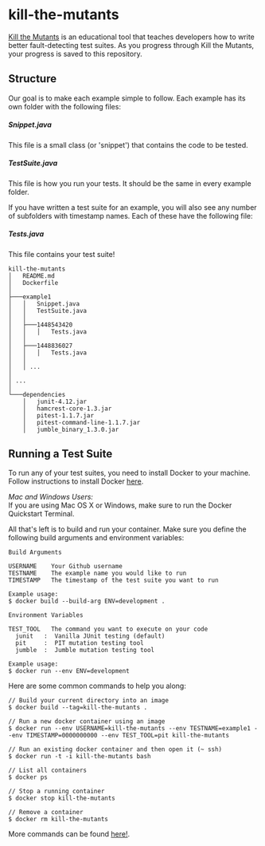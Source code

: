 # kill-the-mutants

[Kill the Mutants](TODO) is an educational tool that teaches developers how to write better fault-detecting test suites. As you progress through Kill the Mutants, your progress is saved to this repository.

## Structure

Our goal is to make each example simple to follow. Each example has its own folder with the following files:

##### Snippet.java
This file is a small class (or 'snippet') that contains the code to be tested.

##### TestSuite.java
This file is how you run your tests. It should be the same in every example folder.

If you have written a test suite for an example, you will also see any number of subfolders with timestamp names. Each of these have the following file:

##### Tests.java
This file contains your test suite!

```
kill-the-mutants
│   README.md
│   Dockerfile
│
├───example1
│   │   Snippet.java
│   │   TestSuite.java
│   │
│   ├───1448543420
│   │   │   Tests.java
│   │
│   ├───1448836027
│   │   │   Tests.java
│   │
│   │ ...
│
│ ...
│
└───dependencies
    │   junit-4.12.jar
    │   hamcrest-core-1.3.jar
    │   pitest-1.1.7.jar
    │   pitest-command-line-1.1.7.jar
    │   jumble_binary_1.3.0.jar

```

## Running a Test Suite

To run any of your test suites, you need to install Docker to your machine. Follow instructions to install Docker [here](https://docs.docker.com/installation/).

*Mac and Windows Users:*  
If you are using Mac OS X or Windows, make sure to run the Docker Quickstart Terminal.

All that's left is to build and run your container. Make sure you define the following build arguments and environment variables:

```
Build Arguments

USERNAME    Your Github username
TESTNAME    The example name you would like to run
TIMESTAMP   The timestamp of the test suite you want to run

Example usage:
$ docker build --build-arg ENV=development .

Environment Variables

TEST_TOOL   The command you want to execute on your code
  junit   :  Vanilla JUnit testing (default)
  pit     :  PIT mutation testing tool
  jumble  :  Jumble mutation testing tool

Example usage:
$ docker run --env ENV=development
```

Here are some common commands to help you along:

```
// Build your current directory into an image
$ docker build --tag=kill-the-mutants .

// Run a new docker container using an image
$ docker run --env USERNAME=kill-the-mutants --env TESTNAME=example1 --env TIMESTAMP=0000000000 --env TEST_TOOL=pit kill-the-mutants

// Run an existing docker container and then open it (~ ssh)
$ docker run -t -i kill-the-mutants bash

// List all containers
$ docker ps

// Stop a running container
$ docker stop kill-the-mutants

// Remove a container
$ docker rm kill-the-mutants
```

More commands can be found [here!](https://github.com/wsargent/docker-cheat-sheet).
